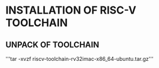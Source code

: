 # INSTALLATION OF RISC-V TOOLCHAIN
## UNPACK OF TOOLCHAIN
'''tar -xvzf riscv-toolchain-rv32imac-x86_64-ubuntu.tar.gz'''
